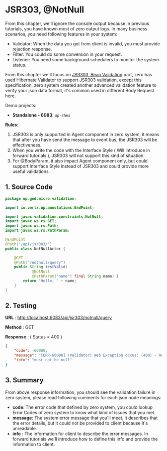 # JSR303, @NotNull

From this chapter, we'll ignore the console output because in previous tutorials, you have known most of zero output
logs. In many business scenarios, you need following features in your system:

* Validator: When the data you got from client is invalid, you must provide rejection response.
* Filter: You could do some conversion in your request.
* Listener: You need some background schedulers to monitor the system status.

From this chapter we'll focus on [JSR303, Bean Validation](https://jcp.org/en/jsr/detail?id=303) part, zero has used
Hibernate Validator to support JSR303 validation, except this specification, zero system created another advanced
validation feature to verify your json data format, it's common used in different Body Request here.

Demo projects:

* **Standalone - 6083**: `up-rhea`

**Rules**:

1. JSR303 is only supported in Agent component in zero system, it means that after you have send the message to event
   bus, the JSR303 will be effectiveness.
2. When you write the code with the Interface Style \( Will introduce in forward tutorials \), JSR303 will not support
   this kind of situation.
3. For @BodyParam, it also impact Agent component only, but could support Interface Style instead of JSR303 and could
   provide more useful validations.

## 1. Source Code

```java
package up.god.micro.validation;

import io.vertx.up.annotations.EndPoint;

import javax.validation.constraints.NotNull;
import javax.ws.rs.GET;
import javax.ws.rs.Path;
import javax.ws.rs.PathParam;

@EndPoint
@Path("/api/jsr303/")
public class NotNullActor {

    @GET
    @Path("/notnull/query")
    public String testValid(
            @NotNull
            @PathParam("name") final String name) {
        return "Hello, " + name;
    }
}
```

## 2. Testing

**URL** : [http://localhost:6083/api/jsr303/notnull/query](http://localhost:6083/api/jsr303/notnull/query)

**Method** : GET

**Response** : \( Status = 400 \)

```json
{
    "code": -60000,
    "message": "[ERR-60000] (Validator) Web Exception occus: (400) - Request validation handler, class = class up.god.micro.validation.NotNullActor, method = public java.lang.String up.god.micro.validation.NotNullActor.testValid(java.lang.String), message = must not be null.",
    "info": "must not be null"
}
```

## 3. Summary

From above response information, you should see the validation failure in zero system, please read following comments
for each json node meanings:

* **code**: The error code that defined by zero system, you could lookup Error Codes of zero system to know what kind of
  issues that you met.
* **message**: The system error message that you'll meet, it describes that the error details, but it could not be
  provided to client because it's unreadable.
* **info** : The information for client to describe the error messages. In forward tutorials we'll introduce how to
  define this info and provide the information to client.



